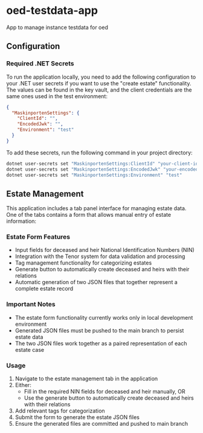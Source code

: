 # oed-testdata-app
App to manage instance testdata for oed

## Configuration

### Required .NET Secrets
To run the application locally, you need to add the following configuration to your .NET user secrets if you want to use the "create estate" functionality. The values can be found in the key vault, and the client credentials are the same ones used in the test environment:

```json
{
  "MaskinportenSettings": {
    "ClientId": "",
    "EncodedJwk": "",
    "Environment": "test"
  }
}
```

To add these secrets, run the following command in your project directory:
```bash
dotnet user-secrets set "MaskinportenSettings:ClientId" "your-client-id"
dotnet user-secrets set "MaskinportenSettings:EncodedJwk" "your-encoded-jwk"
dotnet user-secrets set "MaskinportenSettings:Environment" "test"
```

## Estate Management

This application includes a tab panel interface for managing estate data. One of the tabs contains a form that allows manual entry of estate information:

### Estate Form Features
- Input fields for deceased and heir National Identification Numbers (NIN)
- Integration with the Tenor system for data validation and processing
- Tag management functionality for categorizing estates
- Generate button to automatically create deceased and heirs with their relations
- Automatic generation of two JSON files that together represent a complete estate record

### Important Notes
- The estate form functionality currently works only in local development environment
- Generated JSON files must be pushed to the main branch to persist estate data
- The two JSON files work together as a paired representation of each estate case

### Usage
1. Navigate to the estate management tab in the application
2. Either:
   - Fill in the required NIN fields for deceased and heir manually, OR
   - Use the generate button to automatically create deceased and heirs with their relations
3. Add relevant tags for categorization
4. Submit the form to generate the estate JSON files
5. Ensure the generated files are committed and pushed to main branch
